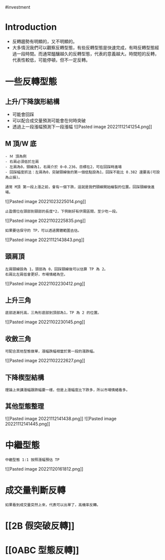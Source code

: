 #investment 

# Introduction
- 反轉趨勢有明顯的，又不明顯的。
- 大多情況我們可以觀察反轉型態，有些反轉型態是快速完成，有時反轉型態經過一段時間。而通常醞釀越久的反轉型態，代表的意義越大。時間短的反轉，代表性較低，可能停頓，但不一定反轉。

# 一些反轉型態
## 上升/下降旗形結構
- 可能會回踩
- 可以配合成交量預測可能會在何時突破
- 透過上一段漲幅預測下一段漲幅
![[Pasted image 20221112141254.png]]

## M 頂/W 底
	- Ｍ 頂為例
	- 右肩必須低於左肩
	- 左肩為0，頸線為1，右肩介於 0~0.236，目標在2，可在回踩時進場
	- 回踩幅度抓法：左肩為0，突破頸線後的第一個低點設為1，回踩不能比 0.382 還要高(可設為止損)。

	通常 M頂 第一段上漲之前，會有一個下跌，這就是我們頸線開始繪製的位置。回踩頸線後進場。
![[Pasted image 20221023225014.png]]

	止盈價位在頭部到頸部的長度*2，下例剛好有供需區間，至少吃一段。
![[Pasted image 20221102225835.png]]

	如果要估保守的 TP，可以透過實體範圍去估。
![[Pasted image 20221112143843.png]]

## 頭肩頂
	左肩頸線設為 1，頭部為 0，回踩頸線後可以估算 TP 為 2。
	右肩比左肩低會更好，市場情緒為空。
![[Pasted image 20221102230412.png]]

## 上升三角
	底部逐漸托高，三角形底部到頂部為1，TP 為 2 的位置。
![[Pasted image 20221102230145.png]]

## 收斂三角
	可配合其他型態做單，漲幅跌幅相當於第一段的漲跌幅。
![[Pasted image 20221102222627.png]]

## 下降楔型結構
	理論上來講漲幅跟跌幅要一樣，但是上漲幅度比下跌多，所以市場情緒看多。

## 其他型態整理
![[Pasted image 20221112141438.png]]
![[Pasted image 20221112141445.png]]

# 中繼型態
	中繼型態 1:1 按照漲幅預估 TP
![[Pasted image 20221120161812.png]]
# 成交量判斷反轉
	如果看到成交量突然上來，代表可以出單了，高機率反轉。

# [[2B 假突破反轉]]
# [[0ABC 型態反轉]]
